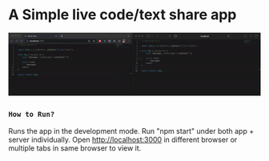 # A Simple live code/text share app

![Code space Demo](https://raw.githubusercontent.com/mrityunjay38/Code-Space/master/code-space-demo.gif)

### `How to Run?`

Runs the app in the development mode.
Run "npm start" under both app + server individually.
Open [http://localhost:3000](http://localhost:3000) in different browser or multiple tabs in same browser to view it.
